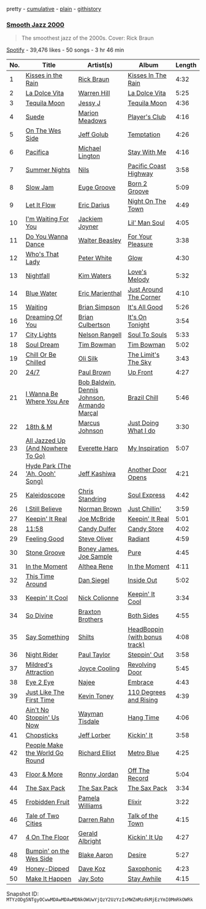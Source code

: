 pretty - [cumulative](/playlists/cumulative/37i9dQZF1DX5MImizrZfZg.md) - [plain](/playlists/plain/37i9dQZF1DX5MImizrZfZg) - [githistory](https://github.githistory.xyz/mackorone/spotify-playlist-archive/blob/main/playlists/plain/37i9dQZF1DX5MImizrZfZg)

### [Smooth Jazz 2000](https://open.spotify.com/playlist/37i9dQZF1DX5MImizrZfZg)

> The smoothest jazz of the 2000s\. Cover: Rick Braun

[Spotify](https://open.spotify.com/user/spotify) - 39,476 likes - 50 songs - 3 hr 46 min

| No. | Title | Artist(s) | Album | Length |
|---|---|---|---|---|
| 1 | [Kisses in the Rain](https://open.spotify.com/track/0xGa0PyJsByzRajl8KYefg) | [Rick Braun](https://open.spotify.com/artist/4ThkLup6LmqCUuHuG434zZ) | [Kisses In The Rain](https://open.spotify.com/album/36tLRdlIbuXboC0QyMhfaX) | 4:32 |
| 2 | [La Dolce Vita](https://open.spotify.com/track/1l9IRtd8omIqlGxYYzmyLv) | [Warren Hill](https://open.spotify.com/artist/3zayLOSNLcQFtRrufIbMdS) | [La Dolce Vita](https://open.spotify.com/album/6R13k9llyr3fWRDwKzmjDo) | 5:25 |
| 3 | [Tequila Moon](https://open.spotify.com/track/4qkdBTRPwojWnqGcUSVQ3Z) | [Jessy J](https://open.spotify.com/artist/4WrtIP5PIekZwaAZo1tb0x) | [Tequila Moon](https://open.spotify.com/album/49n82PnSnIi9LFveKPH6h5) | 4:36 |
| 4 | [Suede](https://open.spotify.com/track/4F00pGa6rKvXx043AXvowT) | [Marion Meadows](https://open.spotify.com/artist/46PWlvjKg5zNakteW1CJkG) | [Player's Club](https://open.spotify.com/album/1Wpwzf5A9HPGwZx0Eolf2U) | 4:16 |
| 5 | [On The Wes Side](https://open.spotify.com/track/1v8gTqiwsGZycNqn0dEvGh) | [Jeff Golub](https://open.spotify.com/artist/12455ZzxS49FbAGWKeB9eB) | [Temptation](https://open.spotify.com/album/1xkLVUGXlLZv5zsvJHMfxV) | 4:26 |
| 6 | [Pacifica](https://open.spotify.com/track/4zfF62Jy2mtNCG2wlGy2VK) | [Michael Lington](https://open.spotify.com/artist/23P8kVBVyDkO8s6sn1QDre) | [Stay With Me](https://open.spotify.com/album/0ivqeO68UTwDwuaVIo0sU3) | 4:16 |
| 7 | [Summer Nights](https://open.spotify.com/track/61S3v0zujG9J171zdMEap7) | [Nils](https://open.spotify.com/artist/1vzmLZbXh0Bw5Kz5U4iIyB) | [Pacific Coast Highway](https://open.spotify.com/album/3dN9WXJltGklnpGhEkVbcQ) | 3:58 |
| 8 | [Slow Jam](https://open.spotify.com/track/15X9hW8V03M3NWVQ4yVAZq) | [Euge Groove](https://open.spotify.com/artist/05UwRaoOjJPuGzCtawrORF) | [Born 2 Groove](https://open.spotify.com/album/3h9WV3wAi4Hkh0UCizuu3l) | 5:09 |
| 9 | [Let It Flow](https://open.spotify.com/track/3fV8jbhyPEBcltw5d79W1s) | [Eric Darius](https://open.spotify.com/artist/39HDjLbYtWrCQrqpl9sOX8) | [Night On The Town](https://open.spotify.com/album/6d7FWLGkFqF4i4hsksCzvq) | 4:49 |
| 10 | [I'm Waiting For You](https://open.spotify.com/track/2Wn7ZtdXyJ9uGBg2j6VvZR) | [Jackiem Joyner](https://open.spotify.com/artist/7v8LpmcY0BFVhJCispRDgg) | [Lil' Man Soul](https://open.spotify.com/album/3GPPcFHouTopuZons7w27s) | 4:05 |
| 11 | [Do You Wanna Dance](https://open.spotify.com/track/6lOaVShahOYSeDR2RS0b9l) | [Walter Beasley](https://open.spotify.com/artist/6tBzJqpqRAPyJFR4Rq0yBP) | [For Your Pleasure](https://open.spotify.com/album/0rHJ7WovNY23g8QRKHCUMw) | 3:38 |
| 12 | [Who's That Lady](https://open.spotify.com/track/5tuPqvXQw7SJwuX78R9pB2) | [Peter White](https://open.spotify.com/artist/4siC0n7Bs9OzoZlB1HKquS) | [Glow](https://open.spotify.com/album/414uzeqYmcEiQ42Gy5Kyif) | 4:30 |
| 13 | [Nightfall](https://open.spotify.com/track/4FfSbVMebj3ot6ZWheAsC2) | [Kim Waters](https://open.spotify.com/artist/6kgHtfY7ECO4JWbOpXOu4I) | [Love's Melody](https://open.spotify.com/album/4Dn3xWw9fv1ncRHmxfmaWM) | 5:32 |
| 14 | [Blue Water](https://open.spotify.com/track/0vEHMGB81YJ5QYrIIVExH9) | [Eric Marienthal](https://open.spotify.com/artist/4wmaum7AmnVV5riHLEWvaK) | [Just Around The Corner](https://open.spotify.com/album/7DJXl4D8LV3eXIPWSCqV5b) | 4:10 |
| 15 | [Waiting](https://open.spotify.com/track/2v9hQceHtGZdE4WbTFdhWM) | [Brian Simpson](https://open.spotify.com/artist/4uIdP3jwyR0xifCS2FYS3o) | [It's All Good](https://open.spotify.com/album/6nBoSSW00HlPus31F5CZYr) | 5:26 |
| 16 | [Dreaming Of You](https://open.spotify.com/track/5ClGoF3ctjs65gRIhqJR7Y) | [Brian Culbertson](https://open.spotify.com/artist/4WQ8grqJHB2Y0IDjpro1FE) | [It's On Tonight](https://open.spotify.com/album/2gAu03wff5WwtTpGYR5vhK) | 3:54 |
| 17 | [City Lights](https://open.spotify.com/track/5kmQaaHOzgnzJmDpHJVtQY) | [Nelson Rangell](https://open.spotify.com/artist/5lFAGKb5mvPQX9on6lKC88) | [Soul To Souls](https://open.spotify.com/album/2rzjVifrHIbbSEvBIGavtb) | 5:33 |
| 18 | [Soul Dream](https://open.spotify.com/track/7LdSiHHU6cynBDc7j3DDoc) | [Tim Bowman](https://open.spotify.com/artist/0lVHG6dLy7suf4FaubTzF5) | [Tim Bowman](https://open.spotify.com/album/0j6ODbG302rX09vrgDoA3e) | 5:02 |
| 19 | [Chill Or Be Chilled](https://open.spotify.com/track/7zpT0LfNeHx8arSeRTh7NZ) | [Oli Silk](https://open.spotify.com/artist/7a9DZt3DpmEVkZZZ6MkWdE) | [The Limit's The Sky](https://open.spotify.com/album/2xcJyQDNQKtypYZ260AJ4x) | 3:43 |
| 20 | [24/7](https://open.spotify.com/track/4c1n3sgF8KcQXi6pF45X9o) | [Paul Brown](https://open.spotify.com/artist/4Hisv12GBxgMUsB2eBW5jy) | [Up Front](https://open.spotify.com/album/12qKRGcqgSwQXZbP5MFb0y) | 4:27 |
| 21 | [I Wanna Be Where You Are](https://open.spotify.com/track/5vM8GpI04rVLp7m1gUHDRa) | [Bob Baldwin](https://open.spotify.com/artist/6URFeH3cWWv6tj2RazL9IP), [Dennis Johnson](https://open.spotify.com/artist/4u2zMyt9wCVY1OipyXEB4y), [Armando Marçal](https://open.spotify.com/artist/4TjS37y1cLMvQbEumiAZ7C) | [Brazil Chill](https://open.spotify.com/album/4T8thECArdoVMqYZpWxfHn) | 5:46 |
| 22 | [18th & M](https://open.spotify.com/track/4jZCaGd8dbeuPy707up4g2) | [Marcus Johnson](https://open.spotify.com/artist/5BrGYYrfP3agYhqDUFcSSM) | [Just Doing What I do](https://open.spotify.com/album/7meHD0fPbZ8AZKOSlpKnCn) | 3:30 |
| 23 | [All Jazzed Up \(And Nowhere To Go\)](https://open.spotify.com/track/3vZVCOn1WEuuxm0jFWOllv) | [Everette Harp](https://open.spotify.com/artist/7LQBzOrln4d4D5EVAKK7LZ) | [My Inspiration](https://open.spotify.com/album/1m09qfcyA3T44v7DJq0ibM) | 5:07 |
| 24 | [Hyde Park \(The 'Ah, Oooh' Song\)](https://open.spotify.com/track/5nRaaCkfZUrsg3MRYOXTFU) | [Jeff Kashiwa](https://open.spotify.com/artist/7GVLgt36lHtKdbxooYQhbW) | [Another Door Opens](https://open.spotify.com/album/5e8Y5tQ9WMOJBEHOHK6gDh) | 4:21 |
| 25 | [Kaleidoscope](https://open.spotify.com/track/0qD9zBjyp5GRhdkXxFFSVQ) | [Chris Standring](https://open.spotify.com/artist/1XeMzpgjVKU2dR5xXaZLut) | [Soul Express](https://open.spotify.com/album/69nPaDqMk2Nyy5V77STGdH) | 4:42 |
| 26 | [I Still Believe](https://open.spotify.com/track/6dcNq7ZdQMG5ucQeuTZcWd) | [Norman Brown](https://open.spotify.com/artist/79kOOyVKcrCOKDnzcDHsia) | [Just Chillin'](https://open.spotify.com/album/7K2ByqRePgiW7yQAE3dsjt) | 3:59 |
| 27 | [Keepin' It Real](https://open.spotify.com/track/6tvzrHd7zWzSV93jIG0r4R) | [Joe McBride](https://open.spotify.com/artist/0fqABdgGiy0H0NLUb5GNWs) | [Keepin' It Real](https://open.spotify.com/album/1oEzGC5KIwVQ5Zic2EqiTW) | 5:01 |
| 28 | [11:58](https://open.spotify.com/track/2vxubkwtKQ2Sn4FU47ygii) | [Candy Dulfer](https://open.spotify.com/artist/287jMoxHzjERgHI6ja8TKa) | [Candy Store](https://open.spotify.com/album/7KJJl8pNcDjhoDkjW3CDKp) | 4:02 |
| 29 | [Feeling Good](https://open.spotify.com/track/2LC4PhDDtZPEuGe0kz2qM7) | [Steve Oliver](https://open.spotify.com/artist/0eorTItuLyKdhZmII8zREL) | [Radiant](https://open.spotify.com/album/0Y2T4tZJtOfnEGUgxsmnuQ) | 4:59 |
| 30 | [Stone Groove](https://open.spotify.com/track/5WyIyCuElhkrqxka1AEIAQ) | [Boney James](https://open.spotify.com/artist/1sBRcMH8DDR8Nsk2RoJmjS), [Joe Sample](https://open.spotify.com/artist/4H2b90USTVSstPktwUsDZE) | [Pure](https://open.spotify.com/album/2xbF9okrdq3tct4UuEKqzh) | 4:45 |
| 31 | [In the Moment](https://open.spotify.com/track/3fIjgiM4QNP8xz6MyUwetQ) | [Althea Rene](https://open.spotify.com/artist/5FnGUGAaOtAqnk6Zxn6nFY) | [In the Moment](https://open.spotify.com/album/1PA4zjWrIdycExmlDIxYHk) | 4:11 |
| 32 | [This Time Around](https://open.spotify.com/track/1HBNkjEwlYzcscjBEoCQVA) | [Dan Siegel](https://open.spotify.com/artist/0TknnwW9imlXjnjxfHcvFd) | [Inside Out](https://open.spotify.com/album/1DU7S0sd2bxh62puU2vPHi) | 5:02 |
| 33 | [Keepin' It Cool](https://open.spotify.com/track/6rKan5MDdzwXHUy90RYn26) | [Nick Colionne](https://open.spotify.com/artist/2sCtM9BmF4hSfiwEwiAm5l) | [Keepin' It Cool](https://open.spotify.com/album/3w9dctOHUxIF5YRVKycZD7) | 3:34 |
| 34 | [So Divine](https://open.spotify.com/track/2m0o9frDFAdNnw9OHQaWNS) | [Braxton Brothers](https://open.spotify.com/artist/6nkylX7POzzqZ44nSYH2hw) | [Both Sides](https://open.spotify.com/album/44DpwSTolMLCXVbYfd8sY9) | 4:55 |
| 35 | [Say Something](https://open.spotify.com/track/1rLELrN8JJP0BxYFCTKdJs) | [Shilts](https://open.spotify.com/artist/73DE5ZAnmntrgyvzv2r2Y2) | [HeadBoppin \(with bonus track\)](https://open.spotify.com/album/71rXvbTQwDdXPBh0TyPnrE) | 4:08 |
| 36 | [Night Rider](https://open.spotify.com/track/3mn4KmAcvj2mhpkO11EsGQ) | [Paul Taylor](https://open.spotify.com/artist/3wBSOZFd5KLsEZ1yoVSICQ) | [Steppin' Out](https://open.spotify.com/album/253BTggCrxk5ULsiaYTZfF) | 3:58 |
| 37 | [Mildred's Attraction](https://open.spotify.com/track/6LOA1tEyiS6oHdwZiJ9rkA) | [Joyce Cooling](https://open.spotify.com/artist/44GiVGTGkzAmI1OGZcypec) | [Revolving Door](https://open.spotify.com/album/27oaatzsezS61BzFb69ZFc) | 5:45 |
| 38 | [Eye 2 Eye](https://open.spotify.com/track/4gvWlsrQogixhISq7Oz1r4) | [Najee](https://open.spotify.com/artist/41F8cUV8LJGVDPNnj0ito3) | [Embrace](https://open.spotify.com/album/03PWH8UYNt3it6HVUThJf3) | 4:43 |
| 39 | [Just Like The First Time](https://open.spotify.com/track/0oRlsawgDgzSw08nbdwGGV) | [Kevin Toney](https://open.spotify.com/artist/1tTgW7qTHbI2rpdp2MrGZ0) | [110 Degrees and Rising](https://open.spotify.com/album/021jPmoz6TfJwji4x5i2iU) | 4:39 |
| 40 | [Ain't No Stoppin' Us Now](https://open.spotify.com/track/1Nu6wkDGw7JurB4AktFuoE) | [Wayman Tisdale](https://open.spotify.com/artist/3h25qUbua6H0dcBJgDPg5c) | [Hang Time](https://open.spotify.com/album/5js3uGBKjYbpFyPhcVaw37) | 4:06 |
| 41 | [Chopsticks](https://open.spotify.com/track/5y6miCQfw005Bgc5BfML1w) | [Jeff Lorber](https://open.spotify.com/artist/1SaH16LT1AWVsBU8AKY4HN) | [Kickin' It](https://open.spotify.com/album/1gDA4suz3j391tPFwoGBF1) | 3:58 |
| 42 | [People Make the World Go Round](https://open.spotify.com/track/4JWPdkrjQhOA46YXwclTOp) | [Richard Elliot](https://open.spotify.com/artist/6eLlZ44VYhHnvuRet0qTuH) | [Metro Blue](https://open.spotify.com/album/2dIQqLUUw0qZ8Eeu7AVdxR) | 4:25 |
| 43 | [Floor & More](https://open.spotify.com/track/1mivhcSDSj80huBoFP0Mtd) | [Ronny Jordan](https://open.spotify.com/artist/32WK2OuP2PG4r7sH7bUfN9) | [Off The Record](https://open.spotify.com/album/2XkVhDoUjbZ5vll7oR6sDo) | 5:04 |
| 44 | [The Sax Pack](https://open.spotify.com/track/15m7BNAMsBE5rxwpwfN0bB) | [The Sax Pack](https://open.spotify.com/artist/2m74KCZFBOTpNy1g9XLbSA) | [The Sax Pack](https://open.spotify.com/album/6V9VLkQrUVKlSRxVdA8wDN) | 3:34 |
| 45 | [Frobidden Fruit](https://open.spotify.com/track/5AtQKKuYkuGbdQOXAvxGCN) | [Pamela Williams](https://open.spotify.com/artist/5B6uaAUFgsawlZzzhsQxjM) | [Elixir](https://open.spotify.com/album/1IMGSrqAcD0F6aTtd5X4RV) | 3:22 |
| 46 | [Tale of Two Cities](https://open.spotify.com/track/4VJSwqmyH1g3TSOhUC2iKS) | [Darren Rahn](https://open.spotify.com/artist/20Jboo9DFLN2MlZPtXQt2u) | [Talk of the Town](https://open.spotify.com/album/4abiiPlSBphVadoxMa85U7) | 4:15 |
| 47 | [4 On The Floor](https://open.spotify.com/track/1vYBGXVfENemD4GnAIR8JN) | [Gerald Albright](https://open.spotify.com/artist/3bhckpkRmz8mqONUceSutp) | [Kickin' It Up](https://open.spotify.com/album/2K2hpHYSq3zS68jFFgMBhB) | 4:27 |
| 48 | [Bumpin' on the Wes Side](https://open.spotify.com/track/64ZFGT08sZHec62uQayIFw) | [Blake Aaron](https://open.spotify.com/artist/5DnSgdQvmYD6yU1Sp7Ik56) | [Desire](https://open.spotify.com/album/1Ao7NIxzEyqJb9G2phlegX) | 5:27 |
| 49 | [Honey\-Dipped](https://open.spotify.com/track/4kpXER4nOWUIbqm4iYs6sr) | [Dave Koz](https://open.spotify.com/artist/0ZcJXldoq09BRIMl0Qh1Vm) | [Saxophonic](https://open.spotify.com/album/1AXGtTurzbPDCyOftQdS7l) | 4:23 |
| 50 | [Make It Happen](https://open.spotify.com/track/508i2fa2DAEchJjKbW3bb9) | [Jay Soto](https://open.spotify.com/artist/5uDQgKIEg2yDXU3FQBD7Me) | [Stay Awhile](https://open.spotify.com/album/1EnNQRl2u7SVbSfaLp8ZN1) | 4:15 |

Snapshot ID: `MTYzODg5NTgyOCwwMDAwMDAwMDNkOWUwYjQzY2UzYzIxMWZmMzdkMjEzYmI0MmRkOWRk`
